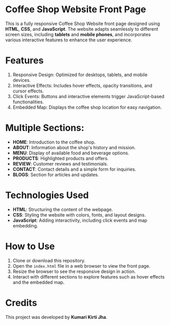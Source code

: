 # Coffee Shop Website Front Page

This is a fully responsive Coffee Shop Website front page designed using **HTML**, **CSS**, and **JavaScript**. The website adapts seamlessly to different screen sizes, including **tablets** and **mobile phones**, and incorporates various interactive features to enhance the user experience.

# Features

1. Responsive Design: Optimized for desktops, tablets, and mobile devices.
2. Interactive Effects: Includes hover effects, opacity transitions, and cursor effects.
3. Click Events: Buttons and interactive elements trigger JavaScript-based functionalities.
4. Embedded Map: Displays the coffee shop location for easy navigation.

# Multiple Sections:

- **HOME**: Introduction to the coffee shop.
- **ABOUT**: Information about the shop's history and mission.
- **MENU**: Display of available food and beverage options.
- **PRODUCTS**: Highlighted products and offers.
- **REVIEW**: Customer reviews and testimonials.
- **CONTACT**: Contact details and a simple form for inquiries.
- **BLOGS**: Section for articles and updates.


# Technologies Used

- **HTML**: Structuring the content of the webpage.
- **CSS**: Styling the website with colors, fonts, and layout designs.
- **JavaScript**: Adding interactivity, including click events and map embedding.

# How to Use

1. Clone or download this repository.
2. Open the `index.html` file in a web browser to view the front page.
3. Resize the browser to see the responsive design in action.
4. Interact with different sections to explore features such as hover effects and the embedded map.


# Credits

This project was developed by **Kumari Kirti Jha**.
